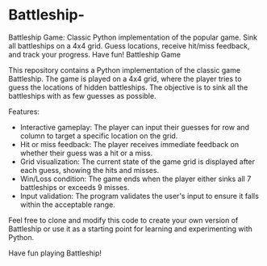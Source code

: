# Battleship-
 Battleship Game: Classic Python implementation of the popular game. Sink all battleships on a 4x4 grid. Guess locations, receive hit/miss feedback, and track your progress. Have fun!
Battleship Game

This repository contains a Python implementation of the classic game Battleship. The game is played on a 4x4 grid, where the player tries to guess the locations of hidden battleships. The objective is to sink all the battleships with as few guesses as possible.

Features:
- Interactive gameplay: The player can input their guesses for row and column to target a specific location on the grid.
- Hit or miss feedback: The player receives immediate feedback on whether their guess was a hit or a miss.
- Grid visualization: The current state of the game grid is displayed after each guess, showing the hits and misses.
- Win/Loss condition: The game ends when the player either sinks all 7 battleships or exceeds 9 misses.
- Input validation: The program validates the user's input to ensure it falls within the acceptable range.

Feel free to clone and modify this code to create your own version of Battleship or use it as a starting point for learning and experimenting with Python.

Have fun playing Battleship!
